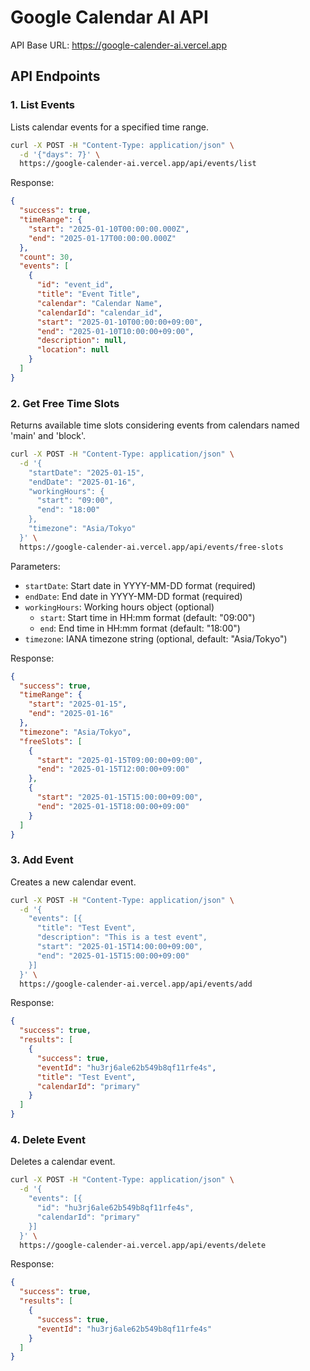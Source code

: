 # Google Calendar AI API

API Base URL: https://google-calender-ai.vercel.app

## API Endpoints

### 1. List Events
Lists calendar events for a specified time range.

```bash
curl -X POST -H "Content-Type: application/json" \
  -d '{"days": 7}' \
  https://google-calender-ai.vercel.app/api/events/list
```

Response:
```json
{
  "success": true,
  "timeRange": {
    "start": "2025-01-10T00:00:00.000Z",
    "end": "2025-01-17T00:00:00.000Z"
  },
  "count": 30,
  "events": [
    {
      "id": "event_id",
      "title": "Event Title",
      "calendar": "Calendar Name",
      "calendarId": "calendar_id",
      "start": "2025-01-10T00:00:00+09:00",
      "end": "2025-01-10T10:00:00+09:00",
      "description": null,
      "location": null
    }
  ]
}
```

### 2. Get Free Time Slots
Returns available time slots considering events from calendars named 'main' and 'block'.

```bash
curl -X POST -H "Content-Type: application/json" \
  -d '{
    "startDate": "2025-01-15",
    "endDate": "2025-01-16",
    "workingHours": {
      "start": "09:00",
      "end": "18:00"
    },
    "timezone": "Asia/Tokyo"
  }' \
  https://google-calender-ai.vercel.app/api/events/free-slots
```

Parameters:
- `startDate`: Start date in YYYY-MM-DD format (required)
- `endDate`: End date in YYYY-MM-DD format (required)
- `workingHours`: Working hours object (optional)
  - `start`: Start time in HH:mm format (default: "09:00")
  - `end`: End time in HH:mm format (default: "18:00")
- `timezone`: IANA timezone string (optional, default: "Asia/Tokyo")

Response:
```json
{
  "success": true,
  "timeRange": {
    "start": "2025-01-15",
    "end": "2025-01-16"
  },
  "timezone": "Asia/Tokyo",
  "freeSlots": [
    {
      "start": "2025-01-15T09:00:00+09:00",
      "end": "2025-01-15T12:00:00+09:00"
    },
    {
      "start": "2025-01-15T15:00:00+09:00",
      "end": "2025-01-15T18:00:00+09:00"
    }
  ]
}
```

### 3. Add Event
Creates a new calendar event.

```bash
curl -X POST -H "Content-Type: application/json" \
  -d '{
    "events": [{
      "title": "Test Event",
      "description": "This is a test event",
      "start": "2025-01-15T14:00:00+09:00",
      "end": "2025-01-15T15:00:00+09:00"
    }]
  }' \
  https://google-calender-ai.vercel.app/api/events/add
```

Response:
```json
{
  "success": true,
  "results": [
    {
      "success": true,
      "eventId": "hu3rj6ale62b549b8qf11rfe4s",
      "title": "Test Event",
      "calendarId": "primary"
    }
  ]
}
```

### 4. Delete Event
Deletes a calendar event.

```bash
curl -X POST -H "Content-Type: application/json" \
  -d '{
    "events": [{
      "id": "hu3rj6ale62b549b8qf11rfe4s",
      "calendarId": "primary"
    }]
  }' \
  https://google-calender-ai.vercel.app/api/events/delete
```

Response:
```json
{
  "success": true,
  "results": [
    {
      "success": true,
      "eventId": "hu3rj6ale62b549b8qf11rfe4s"
    }
  ]
}
```
